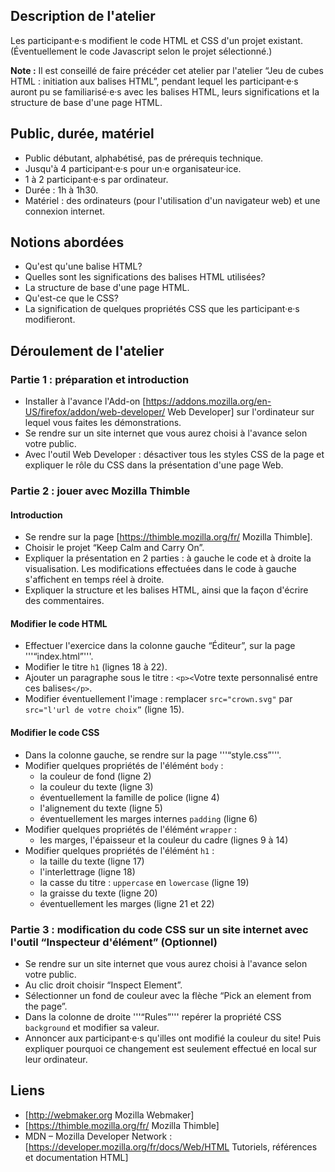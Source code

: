 ## Description de l'atelier
Les participant·e·s modifient le code HTML et CSS d'un projet existant.
(Éventuellement le code Javascript selon le projet sélectionné.)

**Note :** Il est conseillé de faire précéder cet atelier par l'atelier “Jeu de cubes HTML : initiation aux balises HTML”, pendant lequel les participant·e·s auront pu se familiarisé·e·s avec les balises HTML, leurs significations et la structure de base d'une page HTML.

## Public, durée, matériel
* Public débutant, alphabétisé, pas de prérequis technique.
* Jusqu'à 4 participant·e·s pour un·e organisateur·ice.
* 1 à 2 participant·e·s par ordinateur.
* Durée : 1h à 1h30.
* Matériel : des ordinateurs (pour l'utilisation d'un navigateur web) et une connexion internet.

## Notions abordées
* Qu'est qu'une balise HTML?
* Quelles sont les significations des balises HTML utilisées?
* La structure de base d'une page HTML.
* Qu'est-ce que le CSS?
* La signification de quelques propriétés CSS que les participant·e·s modifieront.

## Déroulement de l'atelier
### Partie 1 : préparation et introduction
* Installer à l'avance l'Add-on [https://addons.mozilla.org/en-US/firefox/addon/web-developer/ Web Developer] sur l'ordinateur sur lequel vous faites les démonstrations.
* Se rendre sur un site internet que vous aurez choisi à l'avance selon votre public.
* Avec l'outil Web Developer : désactiver tous les styles CSS de la page et expliquer le rôle du CSS dans la présentation d'une page Web.

### Partie 2 : jouer avec Mozilla Thimble
#### Introduction
* Se rendre sur la page [https://thimble.mozilla.org/fr/ Mozilla Thimble].
* Choisir le projet “Keep Calm and Carry On”.
* Expliquer la présentation en 2 parties : à gauche le code et à droite la visualisation. Les modifications effectuées dans le code à gauche s'affichent en temps réel à droite.
* Expliquer la structure et les balises HTML, ainsi que la façon d'écrire des commentaires.
#### Modifier le code HTML
* Effectuer l'exercice dans la colonne gauche “Éditeur”, sur la page '''“index.html”'''.
* Modifier le titre `h1` (lignes 18 à 22).
* Ajouter un paragraphe sous le titre : `<p><`Votre texte personnalisé entre ces balises`</p>`.
* Modifier éventuellement l'image : remplacer `src="crown.svg"` par `src="l'url de votre choix”` (ligne 15).
#### Modifier le code CSS
* Dans la colonne gauche, se rendre sur la page '''“style.css”'''.
* Modifier quelques propriétés de l'élémént `body` :
  * la couleur de fond (ligne 2)
  * la couleur du texte (ligne 3)
  * éventuellement la famille de police (ligne 4)
  * l'alignement du texte (ligne 5)
  * éventuellement les marges internes `padding` (ligne 6)
* Modifier quelques propriétés de l'élémént `wrapper` : 
  * les marges, l'épaisseur et la couleur du cadre (lignes 9 à 14)
* Modifier quelques propriétés de l'élémént `h1` :
  * la taille du texte (ligne 17)
  * l'interlettrage (ligne 18)
  * la casse du titre : `uppercase` en `lowercase` (ligne 19)
  * la graisse du texte (ligne 20)
  * éventuellement les marges (ligne 21 et 22)

### Partie 3 : modification du code CSS sur un site internet avec l'outil “Inspecteur d'élément” (Optionnel)
* Se rendre sur un site internet que vous aurez choisi à l'avance selon votre public.
* Au clic droit choisir “Inspect Element”.
* Sélectionner un fond de couleur avec la flèche “Pick an element from the page”.
* Dans la colonne de droite '''“Rules”''' repérer la propriété CSS `background` et modifier sa valeur.
* Annoncer aux participant·e·s qu'illes ont modifié la couleur du site! Puis expliquer pourquoi ce changement est seulement effectué en local sur leur ordinateur.

## Liens
* [http://webmaker.org Mozilla Webmaker]
* [https://thimble.mozilla.org/fr/ Mozilla Thimble]
* MDN – Mozilla Developer Network : [https://developer.mozilla.org/fr/docs/Web/HTML Tutoriels, références et documentation HTML]
